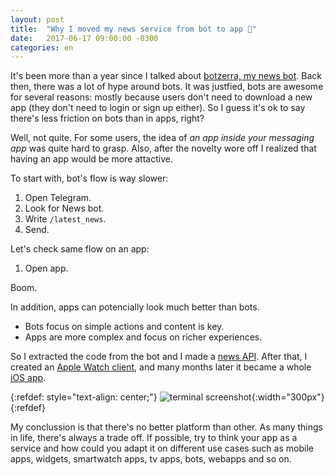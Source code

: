 ```yaml
---
layout: post
title:  "Why I moved my news service from bot to app 📱"
date:   2017-06-17 09:00:00 -0300
categories: en
---
```


It's been more than a year since I talked about [botzerra, my news bot]({{site.url}}/jekyll/update/2016/04/26/telegram-bot.html).
Back then, there was a lot of hype around bots. It was justfied, bots are awesome for several reasons: mostly because users don't need to download a new app (they don't need to login or sign up either). So I guess it's ok to say there's less friction on bots than in apps, right?

Well, not quite. For some users, the idea of _an app inside your messaging app_ was quite hard to grasp.
Also, after the novelty wore off I realized that having an app would be more attactive.

To start with, bot's flow is way slower:
1. Open Telegram.
2. Look for News bot.
3. Write `/latest_news`.
4. Send.

Let's check same flow on an app:
1. Open app.

Boom.

In addition, apps can potencially look much better than bots.
- Bots focus on simple actions and content is key.
- Apps are more complex and focus on richer experiences.

So I extracted the code from the bot and I made a [news API](https://github.com/Canillitapp/headlines-api).
After that, I created an [Apple Watch client](https://twitter.com/betzerra/status/768816272192733184), and many months later it became a whole [iOS app](https://itunes.apple.com/us/app/canillitapp/id1148447560?ls=1&mt=8).

{:refdef: style="text-align: center;"}
![terminal screenshot](https://nyc3.digitaloceanspaces.com/betzerra/blog/2017/06/17/canillitapp_screenshot.png){:width="300px"}
{:refdef}

My conclussion is that there's no better platform than other. As many things in life, there's always a trade off. If possible, try to think your app as a service and how could you adapt it on different use cases such as mobile apps, widgets, smartwatch apps, tv apps, bots, webapps and so on.
